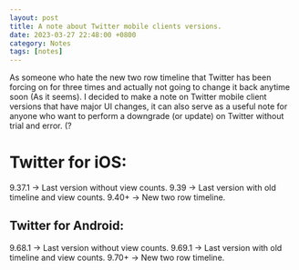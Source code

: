 ```yaml
---
layout: post
title: A note about Twitter mobile clients versions.
date: 2023-03-27 22:48:00 +0800
category: Notes
tags: [notes]
---
```

As someone who hate the new two row timeline that Twitter has been forcing on for three times and actually not going to change it back anytime soon (As it seems). I decided to make a note on Twitter mobile client versions that have major UI changes, it can also serve as a useful note for anyone who want to perform a downgrade (or update) on Twitter without trial and error. (?

# Twitter for iOS:

9.37.1 -> Last version without view counts.
9.39 -> Last version with old timeline and view counts.
9.40+ -> New two row timeline.

## Twitter for Android:

9.68.1 -> Last version without view counts.
9.69.1 -> Last version with old timeline and view counts.
9.70+ -> New two row timeline.